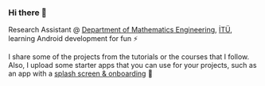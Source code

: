 ### Hi there 👋

Research Assistant @ <a href="http://www.matmuh.itu.edu.tr" target=&ldquo;blank&rdquo;>Department of Mathematics Engineering</a>, <a href="https://www.itu.edu.tr/" target=&ldquo;blank&rdquo;>İTÜ</a>, learning Android development for fun ⚡

I share some of the projects from the tutorials or the courses that I follow. Also, I upload some starter apps that you can use for your projects, such as an app with a <a href="https://github.com/cagatayalt/SplashAndOnboarding" target=&ldquo;blank&rdquo;>splash screen & onboarding</a>  &#128170;




<!--
**cagatayalt/cagatayalt** is a ✨ _special_ ✨ repository because its `README.md` (this file) appears on your GitHub profile.

Here are some ideas to get you started:

- 🔭 I’m currently working on ...
- 🌱 I’m currently learning ...
- 👯 I’m looking to collaborate on ...
- 🤔 I’m looking for help with ...
- 💬 Ask me about ...
- 📫 How to reach me: ...
- 😄 Pronouns: ...
- ⚡ Fun fact: ...
-->
